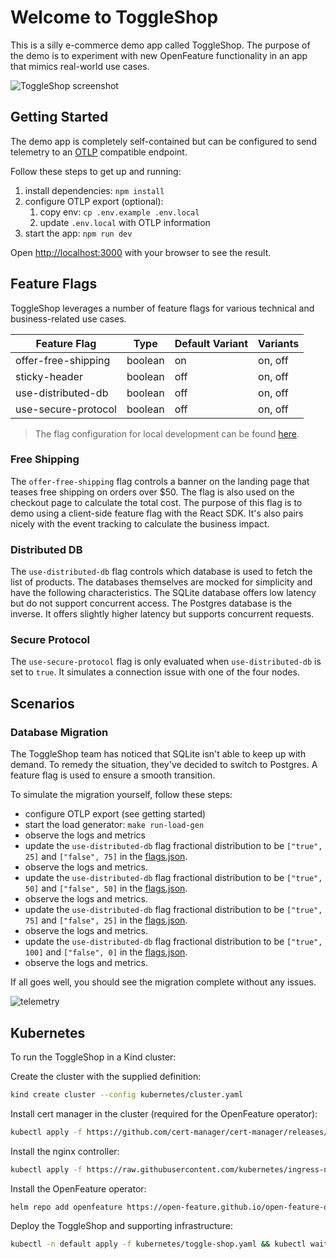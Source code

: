 # Welcome to ToggleShop

This is a silly e-commerce demo app called ToggleShop.
The purpose of the demo is to experiment with new OpenFeature functionality in an app that mimics real-world use cases.

![ToggleShop screenshot](./public/img/screenshot.png)

## Getting Started

The demo app is completely self-contained but can be configured to send telemetry to an [OTLP](https://opentelemetry.io/docs/specs/otel/protocol/) compatible endpoint.

Follow these steps to get up and running:

1. install dependencies: `npm install`
2. configure OTLP export (optional):
   1. copy env: `cp .env.example .env.local`
   2. update `.env.local` with OTLP information
3. start the app: `npm run dev`

Open [http://localhost:3000](http://localhost:3000) with your browser to see the result.

## Feature Flags

ToggleShop leverages a number of feature flags for various technical and business-related use cases.

| Feature Flag        | Type    | Default Variant | Variants |
| ------------------- | ------- | --------------- | -------- |
| offer-free-shipping | boolean | on              | on, off  |
| sticky-header       | boolean | off             | on, off  |
| use-distributed-db  | boolean | off             | on, off  |
| use-secure-protocol | boolean | off             | on, off  |

> The flag configuration for local development can be found [here](./flags.json).

### Free Shipping

The `offer-free-shipping` flag controls a banner on the landing page that teases free shipping on orders over $50.
The flag is also used on the checkout page to calculate the total cost.
The purpose of this flag is to demo using a client-side feature flag with the React SDK.
It's also pairs nicely with the event tracking to calculate the business impact.

### Distributed DB

The `use-distributed-db` flag controls which database is used to fetch the list of products.
The databases themselves are mocked for simplicity and have the following characteristics.
The SQLite database offers low latency but do not support concurrent access.
The Postgres database is the inverse.
It offers slightly higher latency but supports concurrent requests.

### Secure Protocol

The `use-secure-protocol` flag is only evaluated when `use-distributed-db` is set to `true`.
It simulates a connection issue with one of the four nodes.

## Scenarios

### Database Migration

The ToggleShop team has noticed that SQLite isn't able to keep up with demand.
To remedy the situation, they've decided to switch to Postgres.
A feature flag is used to ensure a smooth transition.

To simulate the migration yourself, follow these steps:

- configure OTLP export (see getting started)
- start the load generator: `make run-load-gen`
- observe the logs and metrics
- update the `use-distributed-db` flag fractional distribution to be `["true", 25]` and `["false", 75]` in the [flags.json](./flags.json).
- observe the logs and metrics.
- update the `use-distributed-db` flag fractional distribution to be `["true", 50]` and `["false", 50]` in the [flags.json](./flags.json).
- observe the logs and metrics.
- update the `use-distributed-db` flag fractional distribution to be `["true", 75]` and `["false", 25]` in the [flags.json](./flags.json).
- observe the logs and metrics.
- update the `use-distributed-db` flag fractional distribution to be `["true", 100]` and `["false", 0]` in the [flags.json](./flags.json).
- observe the logs and metrics.

If all goes well, you should see the migration complete without any issues.

![telemetry](./public/img/telemetry.png)

## Kubernetes

To run the ToggleShop in a Kind cluster:

Create the cluster with the supplied definition:

```sh
kind create cluster --config kubernetes/cluster.yaml
```

Install cert manager in the cluster (required for the OpenFeature operator):

```sh
kubectl apply -f https://github.com/cert-manager/cert-manager/releases/download/v1.13.2/cert-manager.yaml && kubectl wait --timeout=60s --for condition=Available=True deploy --all -n 'cert-manager'
```

Install the nginx controller:

```sh
kubectl apply -f https://raw.githubusercontent.com/kubernetes/ingress-nginx/main/deploy/static/provider/kind/deploy.yaml && kubectl wait --timeout=60s --for condition=Available=True deploy --all -n 'ingress-nginx'
```

Install the OpenFeature operator:

```sh
helm repo add openfeature https://open-feature.github.io/open-feature-operator/ && helm repo update && helm upgrade --install open-feature-operator openfeature/open-feature-operator
```

Deploy the ToggleShop and supporting infrastructure:

```sh
kubectl -n default apply -f kubernetes/toggle-shop.yaml && kubectl wait --timeout=60s deployment --for condition=Available=True -l 'app=toggle-shop' -n 'default'
```
